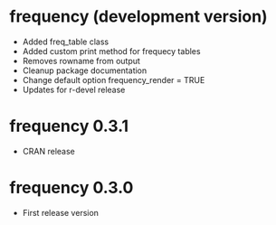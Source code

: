 # frequency (development version)

* Added freq_table class
* Added custom print method for frequecy tables
* Removes rowname from output
* Cleanup package documentation
* Change default option frequency_render = TRUE
* Updates for r-devel release

# frequency 0.3.1

* CRAN release

# frequency 0.3.0

* First release version
